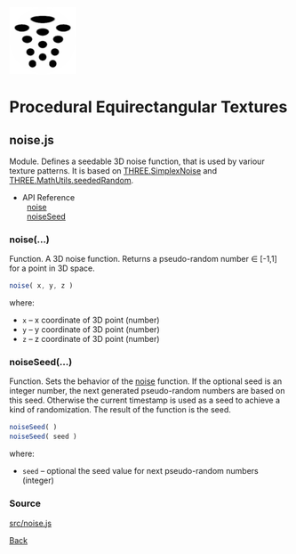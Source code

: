 <img class="logo" src="../assets/logo/logo.png">


# Procedural Equirectangular Textures

## noise.js

Module. Defines a seedable 3D noise function, that is used by variour texture
patterns. It is based on [THREE.SimplexNoise](https://github.com/mrdoob/three.js/blob/master/examples/jsm/math/SimplexNoise.js)
and [THREE.MathUtils.seededRandom](https://threejs.org/docs/#api/en/math/MathUtils.seededRandom).

* API Reference<br>
&nbsp; [noise](#noise)<br>
&nbsp; [noiseSeed](#noiseseed)


### noise(...)

Function. A 3D noise function. Returns a pseudo-random number
&#x2208; [-1,1] for a point in 3D space.

```js
noise( x, y, z )
```

where:

* `x` &ndash; x coordinate of 3D point (number)
* `y` &ndash; y coordinate of 3D point (number)
* `z` &ndash; z coordinate of 3D point (number)




### noiseSeed(...)

Function. Sets the behavior of the [noise](#noise) function.
If the optional seed is an integer number, the next generated
pseudo-random numbers are based on this seed. Otherwise the
current timestamp is used as a seed to achieve a kind of
randomization. The result of the function is the seed.

```js
noiseSeed( )
noiseSeed( seed )
```

where:

* `seed` &ndash; optional the seed value for next pseudo-random
numbers (integer) 

		
		

### Source

[src/noise.js](https://github.com/boytchev/texture-generator/blob/main/src/noise.js)



<div class="footnote">
	<a href="#" onclick="window.history.back(); return false;">Back</a>
</div>